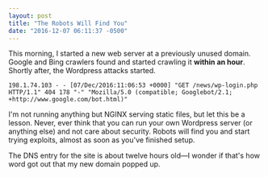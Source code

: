 ```yaml
---
layout: post
title: "The Robots Will Find You"
date: "2016-12-07 06:11:37 -0500"
---
```


This morning, I started a new web server at a previously unused domain. Google and Bing crawlers found and started crawling it **within an hour**. Shortly after, the Wordpress attacks started.

```
198.1.74.103 - - [07/Dec/2016:11:06:53 +0000] "GET /news/wp-login.php HTTP/1.1" 404 178 "-" "Mozilla/5.0 (compatible; Googlebot/2.1; +http://www.google.com/bot.html)"
```

I'm not running anything but NGINX serving static files, but let this be a lesson. Never, ever think that you can run your own Wordpress server (or anything else) and not care about security. Robots will find you and start trying exploits, almost as soon as you've finished setup.


The DNS entry for the site is about twelve hours old&mdash;I wonder if that's how word got out that my new domain popped up.
